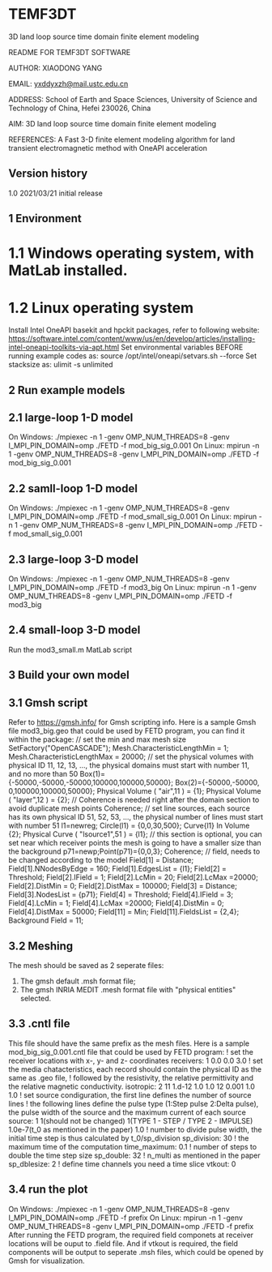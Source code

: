 # TEMF3DT
3D land loop source time domain finite element modeling

README FOR TEMF3DT SOFTWARE

AUTHOR: XIAODONG YANG

EMAIL: yxddyxzh@mail.ustc.edu.cn

ADDRESS: School of Earth and Space Sciences, University of Science and Technology of China, Hefei 230026, China

AIM: 3D land loop source time domain finite element modeling

REFERENCES: A Fast 3-D finite element modeling algorithm for land transient electromagnetic method with OneAPI acceleration

## Version history
1.0     2021/03/21
        initial release

## 1 Environment
# 1.1 Windows operating system, with MatLab installed.
# 1.2 Linux operating system
Install Intel OneAPI basekit and hpckit packages, refer to following website:
https://software.intel.com/content/www/us/en/develop/articles/installing-intel-oneapi-toolkits-via-apt.html
Set environmental variables BEFORE running example codes as:
source /opt/intel/oneapi/setvars.sh --force
Set stacksize as:
ulimit -s unlimited

## 2 Run example models
## 2.1 large-loop 1-D model
On Windows: ./mpiexec -n 1 -genv OMP_NUM_THREADS=8 -genv I_MPI_PIN_DOMAIN=omp ./FETD -f mod_big_sig_0.001
On Linux: mpirun -n 1 -genv OMP_NUM_THREADS=8 -genv I_MPI_PIN_DOMAIN=omp ./FETD -f mod_big_sig_0.001

## 2.2 samll-loop 1-D model
On Windows: ./mpiexec -n 1 -genv OMP_NUM_THREADS=8 -genv I_MPI_PIN_DOMAIN=omp ./FETD -f mod_small_sig_0.001
On Linux: mpirun -n 1 -genv OMP_NUM_THREADS=8 -genv I_MPI_PIN_DOMAIN=omp ./FETD -f mod_small_sig_0.001

## 2.3 large-loop 3-D model
On Windows: ./mpiexec -n 1 -genv OMP_NUM_THREADS=8 -genv I_MPI_PIN_DOMAIN=omp ./FETD -f mod3_big
On Linux: mpirun -n 1 -genv OMP_NUM_THREADS=8 -genv I_MPI_PIN_DOMAIN=omp ./FETD -f mod3_big

## 2.4 small-loop 3-D model
Run the mod3_small.m MatLab script

## 3 Build your own model

## 3.1 Gmsh script
Refer to https://gmsh.info/ for Gmsh scripting info.
Here is a sample Gmsh file mod3_big.geo that could be used by FETD program, you can find it within the package:
// set the min and max mesh size
SetFactory("OpenCASCADE");
Mesh.CharacteristicLengthMin = 1;
Mesh.CharacteristicLengthMax = 20000;
// set the physical volumes with physical ID 11, 12, 13, ..., the physical domains must start with number 11, and no more than 50
Box(1)={-50000,-50000,-50000,100000,100000,50000};
Box(2)={-50000,-50000,     0,100000,100000,50000};
Physical Volume ( "air",11 ) = {1};
Physical Volume ( "layer",12 ) = {2};
// Coherence is needed right after the domain section to avoid duplicate mesh points
Coherence;
// set line sources, each source has its own physical ID 51, 52, 53, ..., the physical number of lines must start with number 51
l1=newreg; Circle(l1) = {0,0,30,500};
Curve{l1} In Volume {2};
Physical Curve ( "lsource1",51 ) = {l1};
// this section is optional, you can set near which receiver points the mesh is going to have a smaller size than the background
p71=newp;Point(p71)={0,0,3};
Coherence;
// field, needs to be changed according to the model
Field[1] = Distance;
Field[1].NNodesByEdge = 160;
Field[1].EdgesList =  {l1};
Field[2] = Threshold;
Field[2].IField = 1;
Field[2].LcMin = 20;
Field[2].LcMax =20000;
Field[2].DistMin = 0;
Field[2].DistMax = 100000;
Field[3] = Distance;
Field[3].NodesList = {p71};
Field[4] = Threshold;
Field[4].IField = 3;
Field[4].LcMin = 1;
Field[4].LcMax =20000;
Field[4].DistMin = 0;
Field[4].DistMax = 50000;
Field[11] = Min;
Field[11].FieldsList = {2,4};
Background Field = 11;

## 3.2 Meshing
The mesh should be saved as 2 seperate files:
1. The gmsh default .msh format file;
2. The gmsh INRIA MEDIT .mesh format file with "physical entities" selected.

## 3.3 .cntl file
This file should have the same prefix as the mesh files. Here is a sample mod_big_sig_0.001.cntl file that could be used by FETD program:
! set the receiver locations with x-, y- and z- coordinates
receivers: 1
0.0      0.0  3.0
! set the media chatacteristics, each record should contain the physical ID as the same as .geo file,
! followed by the resistivity, the relative permittivity and the relative magnetic conductivity.
isotropic: 2
11 1.d-12 1.0 1.0
12 0.001 1.0 1.0
! set source condiguration, the first line defines the number of source lines
! the following lines define the pulse type (1:Step pulse 2:Delta pulse), the pulse width of the source and the maximum current of each source
source: 1
1(should not be changed)    1(TYPE 1 - STEP / TYPE 2 - IMPULSE)   1.0e-7(t_0 as mentioned in the paper)    1.0
! number to divide pulse width, the initial time step is thus calculated by t_0/sp_division
sp_division: 30
! the maximum time of the computation
time_maximum: 0.1
! number of steps to double the time step size
sp_double: 32
! n_multi as mentioned in the paper
sp_dblesize: 2
! define time channels you need a time slice
vtkout: 0

## 3.4 run the plot
On Windows: ./mpiexec -n 1 -genv OMP_NUM_THREADS=8 -genv I_MPI_PIN_DOMAIN=omp ./FETD -f prefix
On Linux: mpirun -n 1 -genv OMP_NUM_THREADS=8 -genv I_MPI_PIN_DOMAIN=omp ./FETD -f prefix
After running the FETD program, the required field componets at receiver locations will be ouput to .field file.
And if vtkout is required, the field components will be output to seperate .msh files, which could be opened by Gmsh for visualization.
